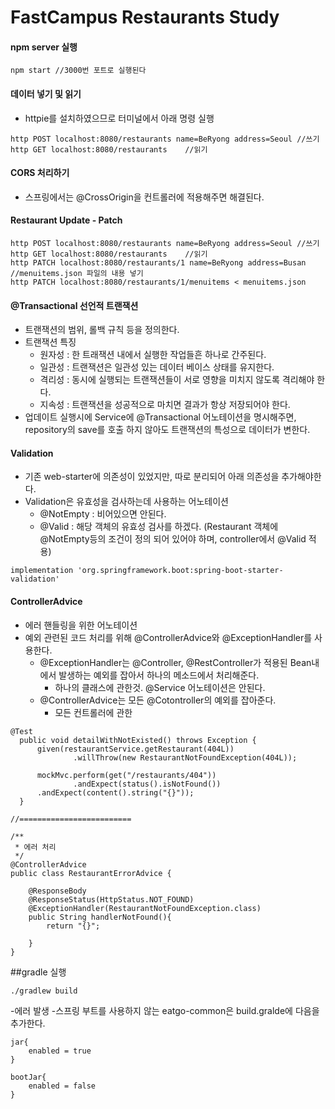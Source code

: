 # FastCampus Restaurants Study

#### npm server 실행
```
npm start //3000번 포트로 실행된다
```
#### 데이터 넣기 및 읽기
- httpie를 설치하였으므로 터미널에서 아래 명령 실행
~~~
http POST localhost:8080/restaurants name=BeRyong address=Seoul //쓰기
http GET localhost:8080/restaurants    //읽기
~~~

#### CORS 처리하기
- 스프링에서는 @CrossOrigin을 컨트롤러에 적용해주면 해결된다.

#### Restaurant Update - Patch
~~~
http POST localhost:8080/restaurants name=BeRyong address=Seoul //쓰기
http GET localhost:8080/restaurants    //읽기
http PATCH localhost:8080/restaurants/1 name=BeRyong address=Busan
//menuitems.json 파일의 내용 넣기
http PATCH localhost:8080/restaurants/1/menuitems < menuitems.json
~~~

#### @Transactional 선언적 트랜잭션
- 트랜잭션의 범위, 롤백 규칙 등을 정의한다.
- 트랜잭션 특징
    - 원자성 : 한 트래잭션 내에서 실행한 작업들흔 하나로 간주된다.
    - 일관성 : 트랜잭션은 일관성 있는 데이터 베이스 상태를 유지한다.
    - 격리성 : 동시에 실행되는 트랜잭션들이 서로 영향을 미치지 않도록 격리해야 한다.
    - 지속성 : 트랜잭션을 성공적으로 마치면 결과가 항상 저장되어야 한다.
- 업데이트 실행시에 Service에 @Transactional 어노테이션을 명시해주면, repository의 save를 호출 하지 않아도 트랜잭션의 특성으로 데이터가 변한다.

#### Validation
- 기존 web-starter에 의존성이 있었지만, 따로 분리되어 아래 의존성을 추가해야한다.
- Validation은 유효성을 검사하는데 사용하는 어노테이션
  - @NotEmpty : 비어있으면 안된다. 
  - @Valid : 해당 객체의 유효성 검사를 하겠다. (Restaurant 객체에 @NotEmpty등의 조건이 정의 되어 있어야 하며, controller에서 @Valid 적용)
~~~
implementation 'org.springframework.boot:spring-boot-starter-validation'
~~~
#### ControllerAdvice
- 에러 핸들링을 위한 어노테이션
- 예외 관련된 코드 처리를 위해 @ControllerAdvice와 @ExceptionHandler를 사용한다.
  - @ExceptionHandler는 @Controller, @RestController가 적용된 Bean내에서 발생하는 예외를 잡아서 하나의 메소드에서 처리해준다.
     - 하나의 클래스에 관한것. @Service 어노테이션은 안된다.
  - @ControllerAdvice는 모든 @Cotontroller의 예외를 잡아준다.
    - 모든 컨트롤러에 관한
~~~
@Test
  public void detailWithNotExisted() throws Exception {
      given(restaurantService.getRestaurant(404L))
              .willThrow(new RestaurantNotFoundException(404L));

      mockMvc.perform(get("/restaurants/404"))
              .andExpect(status().isNotFound())
      .andExpect(content().string("{}"));
  }
  
//=========================

/**
 * 에러 처리
 */
@ControllerAdvice
public class RestaurantErrorAdvice {

    @ResponseBody
    @ResponseStatus(HttpStatus.NOT_FOUND)
    @ExceptionHandler(RestaurantNotFoundException.class)
    public String handlerNotFound(){
        return "{}";

    }
}
~~~
##gradle 실행
~~~
./gradlew build
~~~
-에러 발생
  -스프링 부트를 사용하지 않는 eatgo-common은 build.gralde에 다음을 추가한다.
~~~
jar{
    enabled = true
}

bootJar{
    enabled = false
}
~~~